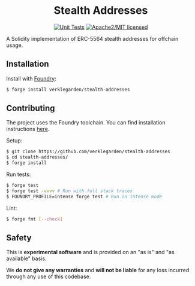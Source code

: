 <div align="center">

<h1>Stealth Addresses</h1>

<a href="">[![Unit Tests][tests-shield]][tests-shield-url]</a>
<a href="">![Apache2/MIT licensed][license-shield]</a>

</div>

A Solidity implementation of ERC-5564 stealth addresses for offchain usage.

## Installation

Install with [Foundry](https://getfoundry.sh/):

```bash
$ forge install verklegarden/stealth-addresses
```

## Contributing

The project uses the Foundry toolchain. You can find installation instructions [here](https://getfoundry.sh/).

Setup:

```bash
$ git clone https://github.com/verklegarden/stealth-addresses
$ cd stealth-addresses/
$ forge install
```

Run tests:

```bash
$ forge test
$ forge test -vvvv # Run with full stack traces
$ FOUNDRY_PROFILE=intense forge test # Run in intense mode
```

Lint:

```bash
$ forge fmt [--check]
```

## Safety

This is **experimental software** and is provided on an "as is" and "as available" basis.

We **do not give any warranties** and **will not be liable** for any loss incurred through any use of this codebase.

<!--- Shields -->
[tests-shield]: https://github.com/verklegarden/verklegarden/stealth-addresses/actions/workflows/ci.yml/badge.svg
[tests-shield-url]: https://github.com/verklegarden/stealth-addresses/actions/workflows/ci.yml
[license-shield]: https://img.shields.io/badge/license-Apache2.0/MIT-blue.svg
